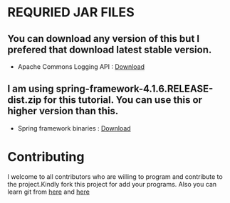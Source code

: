 # REQURIED JAR FILES
## You can download any version of this but I prefered that download latest stable version.<br/>
- Apache Commons Logging API : [Download](https://commons.apache.org/logging/)<br/>
## I am using **spring-framework-4.1.6.RELEASE-dist.zip** for this tutorial. You can use this or higher version than this.<br/>
- Spring framework binaries : [Download](https://repo.spring.io/release/org/springframework/spring)<br/>

# Contributing
I welcome to all contributors who are willing to program and contribute to the project.Kindly fork this project for add your programs.
Also you can learn git from [here](https://www.youtube.com/watch?v=OdbBmvfThJY&list=PLsyeobzWxl7q2eaUkorLZExfd7qko9sZC&index=1) and [here](https://guides.github.com/activities/hello-world/)
